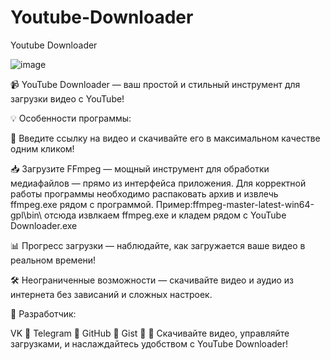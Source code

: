 # Youtube-Downloader

Youtube Downloader

![image](https://github.com/user-attachments/assets/79e4024b-2238-4b04-9cc7-b4a027c7d101)

📹 YouTube Downloader — ваш простой и стильный инструмент для загрузки видео с YouTube!

💡 Особенности программы:

🔗 Введите ссылку на видео и скачивайте его в максимальном качестве одним кликом!

📥 Загрузите FFmpeg — мощный инструмент для обработки медиафайлов — прямо из интерфейса приложения.
 Для корректной работы программы необходимо распаковать архив и извлечь ffmpeg.exe рядом с программой.
Пример:ffmpeg-master-latest-win64-gpl\bin\ отсюда извлкаем ffmpeg.exe и кладем рядом с YouTube Downloader.exe

📊 Прогресс загрузки — наблюдайте, как загружается ваше видео в реальном времени!

🛠️ Неограниченные возможности — скачивайте видео и аудио из интернета без зависаний и сложных настроек.

👥 Разработчик:

VK 🔗
Telegram 🔗
GitHub 🔗
Gist 🔗
🎉 Скачивайте видео, управляйте загрузками, и наслаждайтесь удобством с YouTube Downloader!
